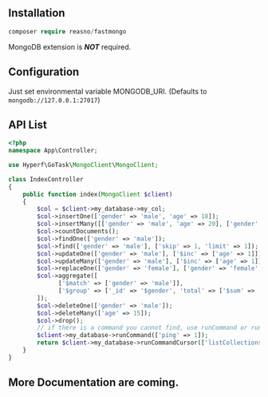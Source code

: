 ## Installation

```php
composer require reasno/fastmongo
```

MongoDB extension is ***NOT*** required.

## Configuration

Just set environmental variable MONGODB_URI. (Defaults to `mongodb://127.0.0.1:27017`)

## API List

```php
<?php
namespace App\Controller;

use Hyperf\GoTask\MongoClient\MongoClient;

class IndexController
{
    public function index(MongoClient $client)
    {
        $col = $client->my_database->my_col;
        $col->insertOne(['gender' => 'male', 'age' => 18]);
        $col->insertMany([['gender' => 'male', 'age' => 20], ['gender' => 'female', 'age' => 18]]);
        $col->countDocuments();
        $col->findOne(['gender' => 'male']);
        $col->find(['gender' => 'male'], ['skip' => 1, 'limit' => 1]);
        $col->updateOne(['gender' => 'male'], ['$inc' => ['age' => 1]]);
        $col->updateMany(['gender' => 'male'], ['$inc' => ['age' => 1]]);
        $col->replaceOne(['gender' => 'female'], ['gender' => 'female', 'age' => 15]);
        $col->aggregate([
              ['$match' => ['gender' => 'male']],
              ['$group' => ['_id' => '$gender', 'total' => ['$sum' => '$age']]],
        ]);
        $col->deleteOne(['gender' => 'male']);
        $col->deleteMany(['age' => 15]);
        $col->drop();
        // if there is a command you cannot find, use runCommand or runCommandCursor.
        $client->my_database->runCommand(['ping' => 1]);
        return $client->my_database->runCommandCursor(['listCollections' => 1]); 
    }
}
```

## More Documentation are coming.
